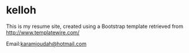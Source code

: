 # kelloh
This is my resume site, created using a Bootstrap template retrieved from http://www.templatewire.com/

Email:karamjoudah@hotmail.com
